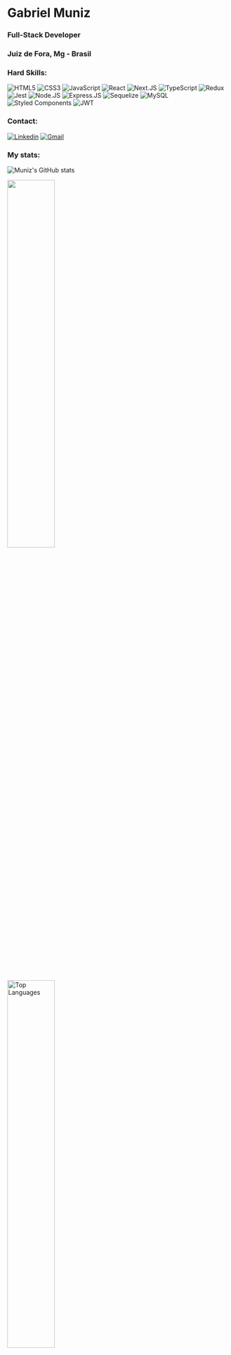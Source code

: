 # Gabriel Muniz <br> 
### Full-Stack Developer <br>
### Juiz de Fora, Mg - Brasil
### Hard Skills:
![HTML5](https://img.shields.io/badge/HTML5-E34F26?style=for-the-badge&logo=html5&logoColor=white) ![CSS3](https://img.shields.io/badge/CSS3-1572B6?style=for-the-badge&logo=css3&logoColor=white) ![JavaScript](https://img.shields.io/badge/JavaScript-F7DF1E?style=for-the-badge&logo=javascript&logoColor=black) ![React](https://img.shields.io/badge/React-20232A?style=for-the-badge&logo=react&logoColor=61DAFB) ![Next.JS](https://img.shields.io/badge/next%20js-000000?style=for-the-badge&logo=nextdotjs&logoColor=white) ![TypeScript](https://img.shields.io/badge/TypeScript-007ACC?style=for-the-badge&logo=typescript&logoColor=white) ![Redux](https://img.shields.io/badge/Redux-593D88?style=for-the-badge&logo=redux&logoColor=white) ![Jest](https://img.shields.io/badge/Jest-323330?style=for-the-badge&logo=Jest&logoColor=white) ![Node.JS](https://img.shields.io/badge/Node%20js-339933?style=for-the-badge&logo=nodedotjs&logoColor=white) ![Express.JS](https://img.shields.io/badge/Express.js-404D59?style=for-the-badge) ![Sequelize](https://img.shields.io/badge/sequelize-323330?style=for-the-badge&logo=sequelize&logoColor=blue) ![MySQL](https://img.shields.io/badge/MySQL-00000F?style=for-the-badge&logo=mysql&logoColor=white) ![Styled Components](https://img.shields.io/badge/styled--components-DB7093?style=for-the-badge&logo=styled-components&logoColor=white) ![JWT](https://img.shields.io/badge/JWT-000000?style=for-the-badge&logo=JSON%20web%20tokens&logoColor=white)

### Contact:
[![Linkedin](https://img.shields.io/badge/LinkedIn-0077B5?style=for-the-badge&logo=linkedin&logoColor=white)](https://www.linkedin.com/in/gabriel-muniz-dev/) [![Gmail](https://img.shields.io/badge/Gmail-D14836?style=for-the-badge&logo=gmail&logoColor=white)](gabrielmfd@gmail.com) 


### My stats:
![Muniz's GitHub stats](https://github-readme-stats.vercel.app/api?username=GabrielMunizz&show_icons=true&theme=radical)

<a href="http://www.github.com/GabrielMunizz"><img src="https://github-readme-streak-stats.herokuapp.com/?user=GabrielMunizz&show_icons=true&theme=radical" width="46.3%"/></a>

<a href="https://github.com/GabrielMunizz" align="left"><img width="46.3%" src="https://github-readme-stats.vercel.app/api/top-langs/?username=GabrielMunizz&&show_icons=true&theme=radical" alt="Top Languages" /></a>


